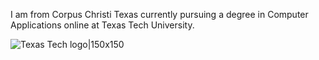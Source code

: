 I am from Corpus Christi Texas currently pursuing a degree in Computer Applications online at Texas Tech University.

![Texas Tech logo|150x150](https://www.ttu.edu/traditions/images/DoubleT.gif)
